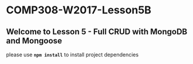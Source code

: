 # COMP308-W2017-Lesson5B

## Welcome to Lesson 5 - Full CRUD with MongoDB and Mongoose

please use **`npm install`** to install project dependencies

